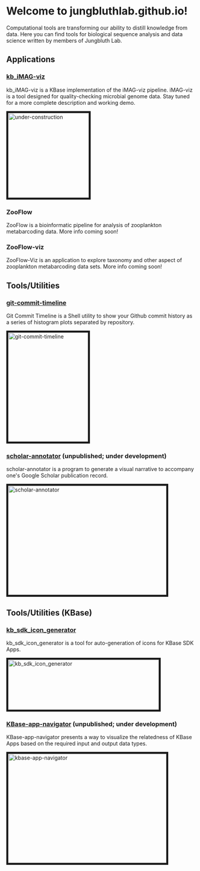 # Welcome to jungbluthlab.github.io!

Computational tools are transforming our ability to distill knowledge from data. Here you can find tools for biological sequence analysis and data science written by members of Jungbluth Lab.

## Applications

### [kb_iMAG-viz](https://github.com/jungbluth/kb_iMAG-viz)

kb_iMAG-viz is a KBase implementation of the iMAG-viz pipeline. iMAG-viz is a tool designed for quality-checking microbial genome data. Stay tuned for a more complete description and working demo.

<img src="http://jungbluthlab.org/images/45878057-stock-vector-under-construction-background-vector-illustration.jpg" alt="under-construction" width="214" height="225" border="5">

### ZooFlow

ZooFlow is a bioinformatic pipeline for analysis of zooplankton metabarcoding data. More info coming soon!

### ZooFlow-viz

ZooFlow-Viz is an application to explore taxonomy and other aspect of zooplankton metabarcoding data sets. More info coming soon!


## Tools/Utilities

### [git-commit-timeline](https://github.com/jungbluth/git-commit-timeline)

Git Commit Timeline is a Shell utility to show your Github commit history as a series of histogram plots separated by repository.

<img src="http://jungbluthlab.org/images/git-commit-timeline.png" alt="git-commit-timeline" width="212" height="290" border="5">

### [scholar-annotator](https://github.com/jungbluth/scholar-annotator) (unpublished; under development)

scholar-annotator is a program to generate a visual narrative to accompany one's Google Scholar publication record. 

<img src="http://jungbluthlab.org/images/scholar-annotator.jpg" alt="scholar-annotator" width="420" height="290" border="5">

## Tools/Utilities (KBase)

### [kb_sdk_icon_generator](https://github.com/jungbluth/kb_sdk_icon_generator)

kb_sdk_icon_generator is a tool for auto-generation of icons for KBase SDK Apps. 

<img src="http://jungbluthlab.org/images/kb_sdk_icon_generator.jpg" alt="kb_sdk_icon_generator" width="400" height="133" border="5">

### [KBase-app-navigator](https://github.com/jungbluth/KBase-app-navigator) (unpublished; under development)

KBase-app-navigator presents a way to visualize the relatedness of KBase Apps based on the required input and output data types.

<img src="http://jungbluthlab.org/images/kbase-app-navigator-output.png" alt="kbase-app-navigator" width="420" height="290" border="5">
